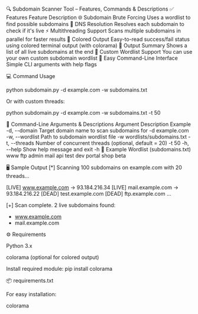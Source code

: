 

🔍 Subdomain Scanner Tool – Features, Commands & Descriptions
✅ Features
Feature	Description
🌐 Subdomain Brute Forcing	Uses a wordlist to find possible subdomains
🧠 DNS Resolution	Resolves each subdomain to check if it's live
⚡ Multithreading Support	Scans multiple subdomains in parallel for faster results
🎨 Colored Output	Easy-to-read success/fail status using colored terminal output (with colorama)
📝 Output Summary	Shows a list of all live subdomains at the end
🧩 Custom Wordlist Support	You can use your own custom subdomain wordlist
🎯 Easy Command-Line Interface	Simple CLI arguments with help flags

💻 Command Usage
  
  
 python subdomain.py -d example.com -w subdomains.txt

Or with custom threads:

python subdomain.py -d example.com -w subdomains.txt -t 50

📄 Command-Line Arguments & Descriptions
Argument	Description	Example
-d, --domain	Target domain name to scan subdomains for	-d example.com
-w, --wordlist	Path to subdomain wordlist file	-w wordlists/subdomains.txt
-t, --threads	Number of concurrent threads (optional, default = 20)	-t 50
-h, --help	Show help message and exit	-h
🧪 Example Wordlist (subdomains.txt)
www
ftp
admin
mail
api
test
dev
portal
shop
beta

🖥️ Sample Output
[*] Scanning 100 subdomains on example.com with 20 threads...

[LIVE] www.example.com -> 93.184.216.34
[LIVE] mail.example.com -> 93.184.216.22
[DEAD] test.example.com
[DEAD] ftp.example.com
...

[+] Scan complete. 2 live subdomains found:
 - www.example.com
 - mail.example.com

⚙️ Requirements

Python 3.x

colorama (optional for colored output)

Install required module:
pip install colorama

📦 requirements.txt

For easy installation:

colorama

